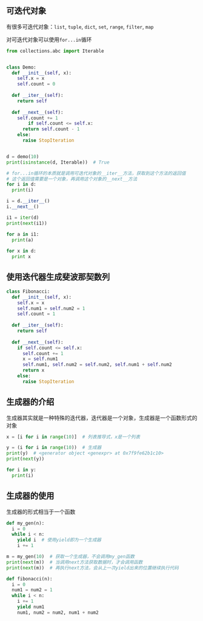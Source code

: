 ## 可迭代对象

有很多可迭代对象：`list`, `tuple`, `dict`, `set`, `range`, `filter`, `map`

对可迭代对象可以使用`for...in`循环

```python
from collections.abc import Iterable


class Demo:
  def __init__(self, x):
    self.x = x
  	self.count = 0
  	
  def __iter__(self):
    return self
  
  def __next__(self):
    self.count += 1
		if self.count <= self.x:
      return self.count - 1
    else:
      raise StopIteration


d = demo(10)
print(isinstance(d, Iterable))  # True

# for...in循环的本质就是调用可迭代对象的__iter__方法，获取到这个方法的返回值
# 这个返回值需要是一个对象，再调用这个对象的__next__方法
for i in d:
  print(i)

i = d.__iter__()
i.__next__()

i1 = iter(d)
print(next(i1))

for a in i1:
  print(a)
  
for x in d:
  print x
```

## 使用迭代器生成斐波那契数列

```python
class Fibonacci:
  def __init__(self, x):
    self.x = x
    self.num1 = self.num2 = 1
    self.count = 1
    
  def __iter__(self):
    return self
  
  def __next__(self):
    if self.count <= self.x:
      self.count += 1
      x = self.num1
      self.num1, self.num2 = self.num2, self.num1 + self.num2
      return x
    else:
      raise StopIteration
```

## 生成器的介绍

生成器其实就是一种特殊的迭代器，迭代器是一个对象，生成器是一个函数形式的对象

```python
x = [i for i in range(10)]  # 列表推导式，x是一个列表

y = (i for i in range(10))  # 生成器
print(y)  # <generator object <genexpr> at 0x7f9fe62b1c10>
print(next(y))

for i in y:
  print(i)
```

## 生成器的使用

生成器的形式相当于一个函数

```python
def my_gen(n):
  i = 0
  while i < n:
    yield i  # 使用yield即为一个生成器
    i += 1

m = my_gen(10)  # 获取一个生成器，不会调用my_gen函数
print(next(m))  # 当调用next方法获取数据时，才会调用函数
print(next(m))  # 再执行next方法，会从上一次yield出来的位置继续执行代码
```

```python
def fibonacci(n):
  i = 0
  num1 = num2 = 1
  while i < n:
    i += 1
    yield num1
    num1, num2 = num2, num1 + num2
```


